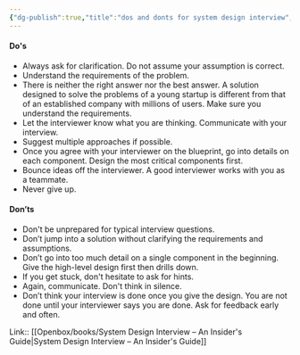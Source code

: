 ```yaml
---
{"dg-publish":true,"title":"dos and donts for system design interview","tags":["quotes"],"date":"2024-01-10T15:49:36+03:00","modified_at":"2024-02-27T11:12:21+03:00","aliases":"dos and donts for system design interview","dg-path":"/quotes/202401101549.md","permalink":"/quotes/202401101549/","dgPassFrontmatter":true}
---
```



#### Do's

- Always ask for clarification. Do not assume your assumption is correct.
- Understand the requirements of the problem.
- There is neither the right answer nor the best answer. A solution designed to solve the problems of a young startup is different from that of an established company with millions of users. Make sure you understand the requirements.
- Let the interviewer know what you are thinking. Communicate with your interview.
- Suggest multiple approaches if possible.
- Once you agree with your interviewer on the blueprint, go into details on each component. Design the most critical components first.
- Bounce ideas off the interviewer. A good interviewer works with you as a teammate.
- Never give up.

#### Don’ts

- Don't be unprepared for typical interview questions.
- Don’t jump into a solution without clarifying the requirements and assumptions.
- Don’t go into too much detail on a single component in the beginning. Give the high-level design first then drills down.
- If you get stuck, don't hesitate to ask for hints.
- Again, communicate. Don't think in silence.
- Don’t think your interview is done once you give the design. You are not done until your interviewer says you are done. Ask for feedback early and often.

Link:: [[Openbox/books/System Design Interview – An Insider's Guide|System Design Interview – An Insider's Guide]]
